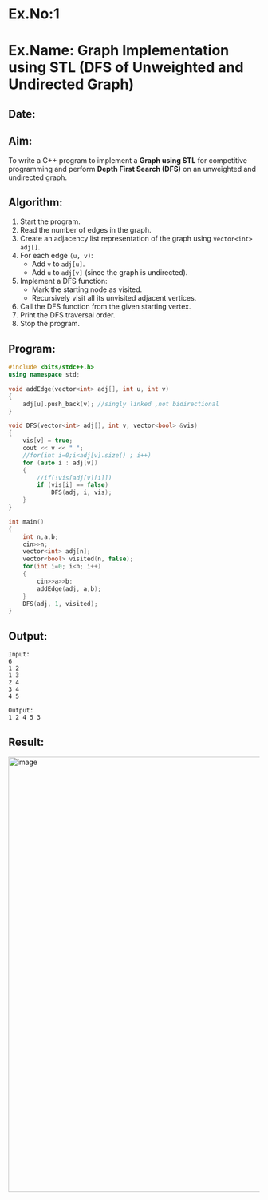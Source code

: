 # Ex.No:1  
# Ex.Name: Graph Implementation using STL (DFS of Unweighted and Undirected Graph)  

## Date:  

## Aim:  
To write a C++ program to implement a **Graph using STL** for competitive programming and perform **Depth First Search (DFS)** on an unweighted and undirected graph.  

## Algorithm:  
1. Start the program.  
2. Read the number of edges in the graph.  
3. Create an adjacency list representation of the graph using `vector<int> adj[]`.  
4. For each edge `(u, v)`:  
   - Add `v` to `adj[u]`.  
   - Add `u` to `adj[v]` (since the graph is undirected).  
5. Implement a DFS function:  
   - Mark the starting node as visited.  
   - Recursively visit all its unvisited adjacent vertices.  
6. Call the DFS function from the given starting vertex.  
7. Print the DFS traversal order.  
8. Stop the program.  

## Program:
```cpp
#include <bits/stdc++.h>
using namespace std;

void addEdge(vector<int> adj[], int u, int v)
{
    adj[u].push_back(v); //singly linked ,not bidirectional
}

void DFS(vector<int> adj[], int v, vector<bool> &vis)
{
    vis[v] = true;
    cout << v << " ";
    //for(int i=0;i<adj[v].size() ; i++)
    for (auto i : adj[v])
    {
        //if(!vis[adj[v][i]])
        if (vis[i] == false)
            DFS(adj, i, vis);
    }
}

int main()
{ 
    int n,a,b;
    cin>>n;
    vector<int> adj[n];
    vector<bool> visited(n, false);
    for(int i=0; i<n; i++)
    {
        cin>>a>>b;
        addEdge(adj, a,b);
    }
    DFS(adj, 1, visited);
}
```
## Output:
```
Input:
6
1 2
1 3
2 4
3 4
4 5

Output:
1 2 4 5 3
```
## Result:
<img width="863" height="871" alt="image" src="https://github.com/user-attachments/assets/75bb7076-0e4d-427a-96d2-075ed8fe4ab7" />


